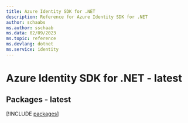 ```yaml
---
title: Azure Identity SDK for .NET
description: Reference for Azure Identity SDK for .NET
author: schaabs
ms.author: sschaab
ms.data: 02/09/2023
ms.topic: reference
ms.devlang: dotnet
ms.service: identity
---
```

# Azure Identity SDK for .NET - latest
## Packages - latest
[!INCLUDE [packages](identity-index.md)]